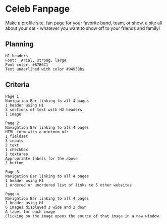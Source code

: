 # Celeb Fanpage
Make a profile site, fan page for your favorite band, team, or show, a site all about your cat - whatever you want to show off to your friends and family!

## Planning 
```
H1 headers
Font:  Arial, strong, large
Font color: #B7B6C1
Text underlined with color #94958bs
```
## Criteria
```
Page 1
Navigation Bar linking to all 4 pages
1 header using H1
3 sections of text with H2 headers
1 image

Page 2
Navigation Bar linking to all 4 pages
HTML form with a minimum of:
1 fieldset
3 inputs
2 text
1 checkbox
1 textarea
Appropriate labels for the above
1 button

Page 3
Navigation Bar linking to all 4 pages
1 header using H1
1 ordered or unordered list of links to 5 other websites

Page 4
Navigation Bar linking to all 4 pages
1 header using H1
6 images displayed 3 wide and 2 down
A label for each image
Clicking on the image opens the source of that image in a new window
```